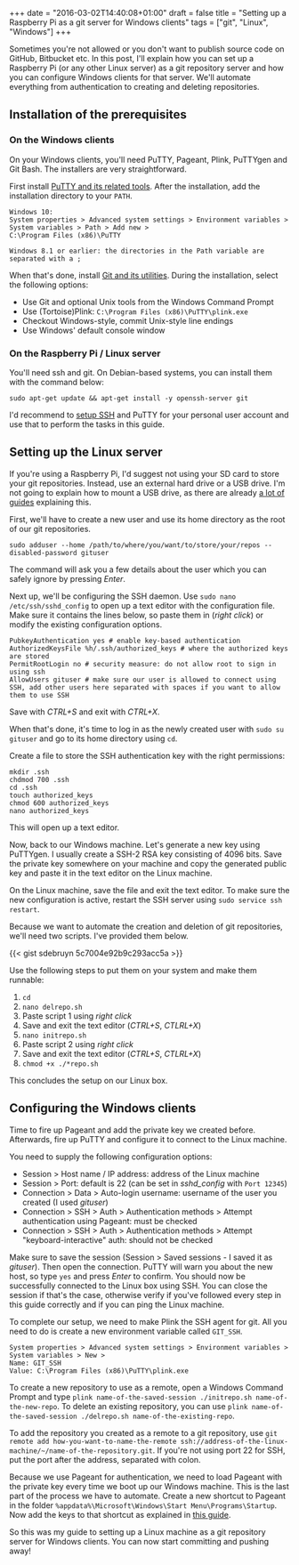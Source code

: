+++
date = "2016-03-02T14:40:08+01:00"
draft = false
title = "Setting up a Raspberry Pi as a git server for Windows clients"
tags = ["git", "Linux", "Windows"]
+++

Sometimes you're not allowed or you don't want to publish source code on GitHub, Bitbucket etc. In this post, I'll explain how you can set up a Raspberry Pi (or any other Linux server) as a git repository server and how you can configure Windows clients for that server. We'll automate everything from authentication to creating and deleting repositories.

## Installation of the prerequisites

### On the Windows clients

On your Windows clients, you'll need PuTTY, Pageant, Plink, PuTTYgen and Git Bash. The installers are very straightforward.

First install [PuTTY and its related tools](http://www.chiark.greenend.org.uk/~sgtatham/putty/download.html). After the installation, add the installation directory to your `PATH`.

```
Windows 10:
System properties > Advanced system settings > Environment variables > System variables > Path > Add new >
C:\Program Files (x86)\PuTTY

Windows 8.1 or earlier: the directories in the Path variable are separated with a ;
```

When that's done, install [Git and its utilities](https://git-for-windows.github.io/). During the installation, select the following options:

* Use Git and optional Unix tools from the Windows Command Prompt
* Use (Tortoise)Plink: `C:\Program Files (x86)\PuTTY\plink.exe`
* Checkout Windows-style, commit Unix-style line endings
* Use Windows' default console window

### On the Raspberry Pi / Linux server

You'll need ssh and git. On Debian-based systems, you can install them with the command below:

```shell
sudo apt-get update && apt-get install -y openssh-server git
```

I'd recommend to [setup SSH](http://www.cyberciti.biz/faq/debian-linux-install-openssh-sshd-server/) and PuTTY for your personal user account and use that to perform the tasks in this guide.

## Setting up the Linux server

If you're using a Raspberry Pi, I'd suggest not using your SD card to store your git repositories. Instead, use an external hard drive or a USB drive. I'm not going to explain how to mount a USB drive, as there are already [a lot of guides](http://www.raspberrypi-spy.co.uk/2014/05/how-to-mount-a-usb-flash-disk-on-the-raspberry-pi/) explaining this.

First, we'll have to create a new user and use its home directory as the root of our git repositories.

```shell
sudo adduser --home /path/to/where/you/want/to/store/your/repos --disabled-password gituser
```

The command will ask you a few details about the user which you can safely ignore by pressing *Enter*.

Next up, we'll be configuring the SSH daemon. Use `sudo nano /etc/ssh/sshd_config` to open up a text editor with the configuration file. Make sure it contains the lines below, so paste them in (*right click*) or modify the existing configuration options.

```
PubkeyAuthentication yes # enable key-based authentication
AuthorizedKeysFile %h/.ssh/authorized_keys # where the authorized keys are stored
PermitRootLogin no # security measure: do not allow root to sign in using ssh
AllowUsers gituser # make sure our user is allowed to connect using SSH, add other users here separated with spaces if you want to allow them to use SSH
```

Save with *CTRL+S* and exit with *CTRL+X*.

When that's done, it's time to log in as the newly created user with `sudo su gituser` and go to its home directory using `cd`.

Create a file to store the SSH authentication key with the right permissions:

```shell
mkdir .ssh
chdmod 700 .ssh
cd .ssh
touch authorized_keys
chmod 600 authorized_keys
nano authorized_keys
```

This will open up a text editor.

Now, back to our Windows machine. Let's generate a new key using PuTTYgen. I usually create a SSH-2 RSA key consisting of 4096 bits. Save the private key somewhere on your machine and copy the generated public key and paste it in the text editor on the Linux machine.

On the Linux machine, save the file and exit the text editor. To make sure the new configuration is active, restart the SSH server using `sudo service ssh restart`.

Because we want to automate the creation and deletion of git repositories, we'll need two scripts. I've provided them below.

{{< gist sdebruyn 5c7004e92b9c293acc5a >}}

Use the following steps to put them on your system and make them runnable:

1. `cd`
1. `nano delrepo.sh`
1. Paste script 1 using *right click*
1. Save and exit the text editor (*CTRL+S*, *CTLRL+X*)
1. `nano initrepo.sh`
1. Paste script 2 using *right click*
1. Save and exit the text editor (*CTRL+S*, *CTLRL+X*)
1. `chmod +x ./*repo.sh`

This concludes the setup on our Linux box.

## Configuring the Windows clients

Time to fire up Pageant and add the private key we created before. Afterwards, fire up PuTTY and configure it to connect to the Linux machine.

You need to supply the following configuration options:

* Session > Host name / IP address: address of the Linux machine
* Session > Port: default is 22 (can be set in *sshd_config* with `Port 12345`)
* Connection > Data > Auto-login username: username of the user you created (I used *gituser*)
* Connection > SSH > Auth > Authentication methods > Attempt authentication using Pageant: must be checked
* Connection > SSH > Auth > Authentication methods > Attempt "keyboard-interactive" auth: should not be checked

Make sure to save the session (Session > Saved sessions - I saved it as *gituser*). Then open the connection. PuTTY will warn you about the new host, so type `yes` and press *Enter* to confirm. You should now be successfully connected to the Linux box using SSH. You can close the session if that's the case, otherwise verify if you've followed every step in this guide correctly and if you can ping the Linux machine.

To complete our setup, we need to make Plink the SSH agent for git. All you need to do is create a new environment variable called `GIT_SSH`.

```
System properties > Advanced system settings > Environment variables > System variables > New >
Name: GIT_SSH
Value: C:\Program Files (x86)\PuTTY\plink.exe
```

To create a new repository to use as a remote, open a Windows Command Prompt and type `plink name-of-the-saved-session ./initrepo.sh name-of-the-new-repo`. To delete an existing repository, you can use `plink name-of-the-saved-session ./delrepo.sh name-of-the-existing-repo`.

To add the repository you created as a remote to a git repository, use `git remote add how-you-want-to-name-the-remote ssh://address-of-the-linux-machine/~/name-of-the-repository.git`. If you're not using port 22 for SSH, put the port after the address, separated with colon.

Because we use Pageant for authentication, we need to load Pageant with the private key every time we boot up our Windows machine. This is the last part of the process we have to automate. Create a new shortcut to Pageant in the folder `%appdata%\Microsoft\Windows\Start Menu\Programs\Startup`. Now add the keys to that shortcut as explained in [this guide](http://blog.shvetsov.com/2010/03/making-pageant-automatically-load-keys.html).

So this was my guide to setting up a Linux machine as a git repository server for Windows clients. You can now start committing and pushing away!